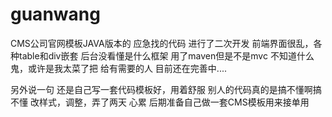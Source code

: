 # guanwang
CMS公司官网模板JAVA版本的
应急找的代码
进行了二次开发
前端界面很乱，各种table和div嵌套
后台没看懂是什么框架
用了maven但是不是mvc 不知道什么鬼，或许是我太菜了把
给有需要的人
目前还在完善中....



另外说一句  还是自己写一套代码模板好，用着舒服
别人的代码真的是搞不懂啊搞不懂  改样式，调整，弄了两天
心累
后期准备自己做一套CMS模板用来接单用
